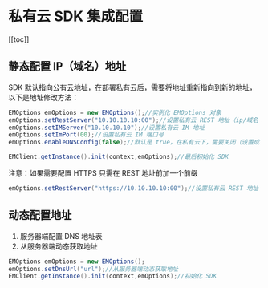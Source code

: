# 私有云 SDK 集成配置

[[toc]]

## 静态配置 IP（域名）地址

SDK 默认指向公有云地址，在部署私有云后，需要将地址重新指向到新的地址，以下是地址修改方法：

```java
EMOptions emOptions = new EMOptions();//实例化 EMOptions 对象
emOptions.setRestServer("10.10.10.10:00");//设置私有云 REST 地址（ip/域名：port）
emOptions.setIMServer("10.10.10.10");//设置私有云 IM 地址
emOptions.setImPort(00);//设置私有云 IM 端口号
emOptions.enableDNSConfig(false);//默认是 true，在私有云下，需要关闭（设置成 false）

EMClient.getInstance().init(context,emOptions);//最后初始化 SDK
```

注意：如果需要配置 HTTPS 只需在 REST 地址前加一个前缀

```java
emOptions.setRestServer("https://10.10.10.10:00");//设置私有云 REST 地址（ip：port）
```

## 动态配置地址

1. 服务器端配置 DNS 地址表
2. 从服务器端动态获取地址

```java
EMOptions emOptions = new EMOptions();
emOptions.setDnsUrl("url");//从服务器端动态获取地址
EMClient.getInstance().init(context,emOptions);//初始化 SDK
```